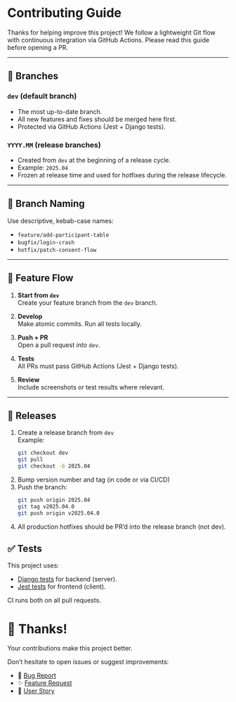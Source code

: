 # Contributing Guide

Thanks for helping improve this project! We follow a lightweight Git flow with continuous integration via GitHub Actions. Please read this guide before opening a PR.

---

## 🧪 Branches

### `dev` (default branch)
- The most up-to-date branch.
- All new features and fixes should be merged here first.
- Protected via GitHub Actions (Jest + Django tests).

### `YYYY.MM` (release branches)
- Created from `dev` at the beginning of a release cycle.
- Example: `2025.04`
- Frozen at release time and used for hotfixes during the release lifecycle.

---

## 🧩 Branch Naming

Use descriptive, kebab-case names:

- `feature/add-participant-table`
- `bugfix/login-crash`
- `hotfix/patch-consent-flow`

---

## 🚀 Feature Flow

1. **Start from `dev`**  
   Create your feature branch from the `dev` branch.

2. **Develop**  
   Make atomic commits. Run all tests locally.

3. **Push + PR**  
   Open a pull request *into* `dev`.

4. **Tests**  
   All PRs must pass GitHub Actions (Jest + Django tests).

5. **Review**  
   Include screenshots or test results where relevant.

---

## 🔖 Releases

1. Create a release branch from `dev`  
   Example:
   ```bash
   git checkout dev
   git pull
   git checkout -b 2025.04
2. Bump version number and tag (in code or via CI/CD)
3. Push the branch:
    ```bash
   git push origin 2025.04
   git tag v2025.04.0
   git push origin v2025.04.0
    ```
4. All production hotfixes should be PR’d into the release branch (not dev).

## ✅ Tests
This project uses:

- [Django tests](https://docs.djangoproject.com/en/dev/topics/testing/) for backend (server).
- [Jest tests](https://jestjs.io/docs/getting-started) for frontend (client).

CI runs both on all pull requests.


# 🙏 Thanks!
Your contributions make this project better. 

Don’t hesitate to open issues or suggest improvements:
- 🐛 [Bug Report](https://github.com/UCI-GREGoR/GREGor_dashboard/issues/new?template=bug_report.md)
- ✨ [Feature Request](https://github.com/UCI-GREGoR/GREGor_dashboard/issues/new?template=feature_request.md)
- 📝 [User Story](https://github.com/UCI-GREGoR/GREGor_dashboard/issues/new?template=user_story.md)
